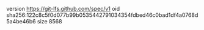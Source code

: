 version https://git-lfs.github.com/spec/v1
oid sha256:122c8c5f0d077b99b0535442791034354fdbed46c0bad1df4a0768d5a4be46b6
size 8568
